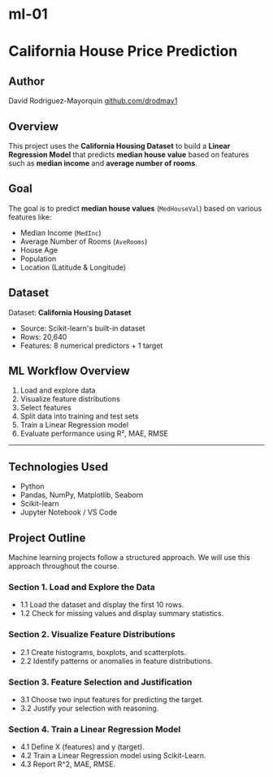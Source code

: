 # ml-01 
# California House Price Prediction

## Author
David Rodriguez-Mayorquin 
[github.com/drodmay1](https://github.com/drodmay1)

## Overview
This project uses the **California Housing Dataset** to build a **Linear Regression Model** that predicts **median house value** based on features such as **median income** and **average number of rooms**.

## Goal
The goal is to predict **median house values** (`MedHouseVal`) based on various features like:

- Median Income (`MedInc`)
- Average Number of Rooms (`AveRooms`)
- House Age
- Population
- Location (Latitude & Longitude)

## Dataset 
Dataset: **California Housing Dataset**
- Source: Scikit-learn's built-in dataset
- Rows: 20,640
- Features: 8 numerical predictors + 1 target

## ML Workflow Overview
1. Load and explore data
2. Visualize feature distributions
3. Select features
4. Split data into training and test sets
5. Train a Linear Regression model
6. Evaluate performance using R², MAE, RMSE
---

## Technologies Used
- Python
- Pandas, NumPy, Matplotlib, Seaborn
- Scikit-learn
- Jupyter Notebook / VS Code

## Project Outline
Machine learning projects follow a structured approach.
We will use this approach throughout the course. 

### Section 1. Load and Explore the Data
- 1.1 Load the dataset and display the first 10 rows.
- 1.2 Check for missing values and display summary statistics.

### Section 2. Visualize Feature Distributions
- 2.1 Create histograms, boxplots, and scatterplots.
- 2.2 Identify patterns or anomalies in feature distributions.

### Section 3. Feature Selection and Justification
- 3.1 Choose two input features for predicting the target.
- 3.2 Justify your selection with reasoning.

### Section 4. Train a Linear Regression Model
- 4.1 Define X (features) and y (target).
- 4.2 Train a Linear Regression model using Scikit-Learn.
- 4.3 Report R^2, MAE, RMSE.


